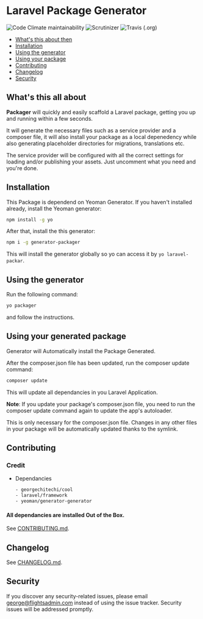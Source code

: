 # Laravel Package Generator

![Code Climate maintainability](https://img.shields.io/codeclimate/maintainability/verschuur/generator-laravel-package-scaffolder.svg?style=flat-square) 
![Scrutinizer](https://img.shields.io/scrutinizer/g/verschuur/generator-laravel-package-scaffolder.svg?style=flat-square) ![Travis (.org)](https://img.shields.io/travis/verschuur/generator-laravel-package-scaffolder.svg?style=flat-square)

  - [What's this about then](#Whats-this-all-about)
  - [Installation](#Installation)
  - [Using the generator](#Using-the-generator)
  - [Using your package](#Using-your-generated-package)
  - [Contributing](#Contributing)
  - [Changelog](#Changelog)
  - [Security](#Security)

## What's this all about

**Packager** will quickly and easily scaffold a Laravel package, getting you up and running within a few seconds.

It will generate the necessary files such as a service provider and a composer file, it will also install your package as a local depenedency while also generating placeholder directories for migrations, translations etc.

The service provider will be configured with all the correct settings for loading and/or publishing your assets. Just uncomment what you need and you're done.

## Installation

This Package is dependend on Yeoman Generator. If you haven't installed already, install the Yeoman generator:

```bash
npm install -g yo
```

After that, install the this generator:

```bash
npm i -g generator-packager
```
  
   This will install the generator globally so yo can access it by `yo laravel-packar`.

## Using the generator

Run the following command:

```bash
yo packager
```

and follow the instructions.

## Using your generated package

Generator will Automatically install the Package Generated.

After the composer.json file has been updated, run the composer update command:

```bash
composer update
```

This will update all dependancies in you Laravel Application.

**Note**: If you update your package's composer.json file, you need to run the composer update command again to update the app's autoloader.

This is only necessary for the composer.json file. Changes in any other files in your package will be automatically updated thanks to the symlink.

## Contributing

### Credit
- Dependancies
  ```bash
  - georgechitechi/cool
  - laravel/framework
  - yeoman/generator-generator
  ```

#### All dependancies are installed Out of the Box.

See [CONTRIBUTING.md](CONTRIBUTING.md).

## Changelog

See [CHANGELOG.md](CHANGELOG.md).

## Security

If you discover any security-related issues, please email george@flightsadmin.com instead of using the issue tracker. Security issues will be addressed promptly.
